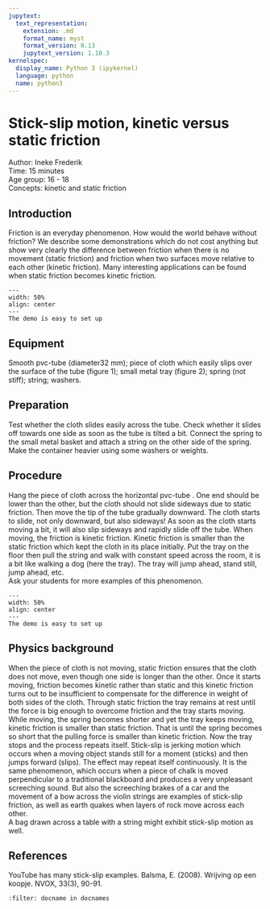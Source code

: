 ```yaml
---
jupytext:
  text_representation:
    extension: .md
    format_name: myst
    format_version: 0.13
    jupytext_version: 1.10.3
kernelspec:
  display_name: Python 3 (ipykernel)
  language: python
  name: python3
---
```


# Stick-slip motion, kinetic versus static friction


Author:     Ineke Frederik\
Time:	  	  15 minutes\
Age group:	16 - 18\
Concepts:	  kinetic and static friction

## Introduction
Friction is an everyday phenomenon. How would the world behave without friction? We describe some demonstrations which do not cost anything but show very clearly the difference between friction when there is no movement (static friction) and friction when two surfaces move relative to each other (kinetic friction). Many interesting applications can be found when static friction becomes kinetic friction.   

```{figure} demo14_figure1.jpg
---
width: 50%
align: center
---
The demo is easy to set up
```

## Equipment
Smooth pvc-tube (diameter32 mm); piece of cloth which easily slips over the surface of the tube (figure 1); small metal tray  (figure 2); spring (not stiff); string; washers.  

## Preparation
Test whether the cloth slides easily across the tube. Check whether it slides off towards one side as soon as the tube is tilted a bit. 
Connect the spring to the small metal basket and attach a string on the other side of the spring. Make the container heavier using some washers or weights. 


## Procedure
Hang the piece of cloth across the horizontal pvc-tube . One end should be lower than the other, but the cloth should not slide sideways due to static friction. Then move the tip of the tube gradually downward. The cloth starts to slide, not only downward, but also sideways! As soon as the cloth starts moving a bit, it will also slip sideways and rapidly slide off the tube. When moving, the friction is kinetic friction. Kinetic friction is smaller than the static friction which kept the cloth in its place initially. 
Put the tray on the floor then pull the string and walk with constant speed across the room, it is a bit like walking a dog (here the tray). The tray will jump ahead, stand still, jump ahead, etc.  
Ask your students for more examples of this phenomenon.

```{figure} demo14_figure2.jpg
---
width: 50%
align: center
---
The demo is easy to set up
```

## Physics background
When the piece of cloth is not moving, static friction ensures that the cloth does not move, even though one side is longer than the other. Once it starts moving, friction becomes kinetic rather than static and this kinetic friction turns out to be insufficient to compensate for the difference in weight of both sides of the cloth. 
Through static friction the tray remains at rest until the force is big enough to overcome friction and the tray starts moving. While moving, the spring becomes shorter and yet the tray keeps moving, kinetic friction is smaller than static friction. That is until the spring becomes so short that the pulling force is smaller than kinetic friction. Now the tray stops and the process repeats itself. 
Stick-slip is jerking motion which occurs when a moving object stands still for a moment (sticks) and then jumps forward (slips). The effect may repeat itself continuously. It is the same phenomenon, which occurs when a piece of chalk is moved perpendicular to a traditional blackboard and produces a very unpleasant screeching sound. But also the screeching brakes of a car and the movement of a bow across the violin strings are examples of stick-slip friction, as well as earth quakes when layers of rock move across each other.   
A bag drawn across a table with a string might exhibit stick-slip motion as well.


## References
YouTube has many stick-slip examples.
Balsma, E. (2008). Wrijving op een koopje. NVOX, 33(3), 90-91. 
 

```{bibliography}
:filter: docname in docnames
```